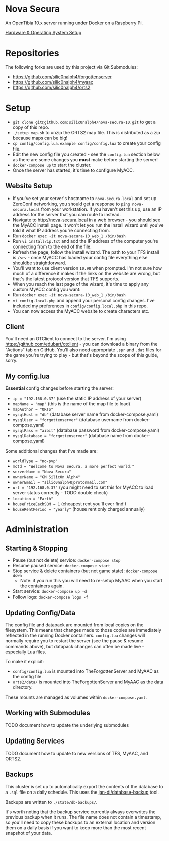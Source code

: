 Nova Secura
===========

An OpenTibia 10.x server running under Docker on a Raspberry Pi.

[Hardware & Operating System Setup](docs/raspberry_pi_setup.md)

Repositories
============

The following forks are used by this project via Git Submodules:

- https://github.com/silic0nalph4/forgottenserver
- https://github.com/silic0nalph4/myaac
- https://github.com/silic0nalph4/orts2

Setup
=====

- `git clone git@github.com:silic0nalph4/nova-secura-10.git` to get a copy of this repo.
- `./setup_map.sh` to unzip the ORTS2 map file. This is distributed as a zip because maps can be big!
- `cp config/config.lua.example config/config.lua` to create your config file.
- Edit the new config file you created - see the `config.lua` section below as there are some changes you **must** make before
starting the server!
- `docker-compose up` to start the cluster.
- Once the server has started, it's time to configure MyACC.

Website Setup
-------------

- If you've set your server's hostname to `nova-secura.local` and set up ZeroConf networking, you should get a response to
 `ping nova-secura.local` from your workstation. If you haven't set this up, use an IP address for the server that you can route to instead.
- Navigate to http://nova-secura.local in a web browser - you should see the MyACC install page. It won't let you run 
the install wizard until you've told it what IP address you're connecting from.
- Run `docker exec -it nova-secura-10_web_1 /bin/bash`
- Run `vi install/ip.txt` and add the IP address of the computer you're connecting from to the end of the file.
- Refresh the page, follow the install wizard. The path to your TFS install is `/srv` - once MyACC has loaded your 
config file everything else shouldbe straightforward.
- You'll want to use client version `10.98` when prompted. I'm not sure how much of a difference it makes if the links 
on the website are wrong, but that's the latest protocol version that TFS supports.
- When you reach the last page of the wizard, it's time to apply any custom MyACC config you want:
- Run `docker exec -it nova-secura-10_web_1 /bin/bash`
- `vi config.local.php` and append your personal config changes. I've included my preferences in `config/config.local.php` in this repo.
- You can now access the MyACC website to create characters etc.

Client
------

You'll need an OTClient to connect to the server. I'm using https://github.com/edubart/otclient - you can download a binary from the "Actions" tab on GitHub. You'll also need appropriate `.spr` and `.dat` files for the game you're trying to play - but that's beyond the scope of this guide, sorry.

My config.lua
-------------

**Essential** config changes before starting the server:
- `ip = "192.168.0.37"` (use the static IP address of your server)
- `mapName = "map"` (this is the name of the map file to load)
- `mapAuthor = "ORTS"`
- `mysqlHost = "db"` (database server name from docker-compose.yaml)
- `mysqlUser = "forgottenserver"` (database username from docker-compose.yaml)
- `mysqlPass = "aibit"` (database password from docker-compose.yaml)
- `mysqlDatabase = "forgottenserver"` (database name from docker-compose.yaml)

Some additional changes that I've made are:
- `worldType = "no-pvp"`
- `motd = "Welcome to Nova Secura, a more perfect world."`
- `serverName = "Nova Secura"`
- `ownerName = "GM Silic0n Alph4"`
- `ownerEmail = "silic0nalph4@protonmail.com"`
- `url = "192.168.0.37"` (you might need to set this for MyACC to load server status correctly - TODO double check)
- `location = "Earth"`
- `housePriceEachSQM = 1` (cheapest rent you'll ever find!)
- `houseRentPeriod = "yearly"` (house rent only charged annually)


Administration
==============

Starting & Stopping
-------------------

- Pause (but not delete) service: `docker-compose stop`
- Resume paused service: `docker-compose start`
- Stop service & delete containers (but not game state): `docker-compose down`
    - Note: if you run this you will need to re-setup MyAAC when you start the containers again.
- Start service: `docker-compose up -d`
- Follow logs: `docker-compose logs -f`


Updating Config/Data
--------------------

The config file and datapack are mounted from local copies on the filesystem. This means that changes made to those copies are
immediately reflected in the running Docker containers. `config.lua` changes will normally require you to restart the server (see the
pause & resume commands above), but datapack changes can often be made live - especially Lua files.

To make it explicit:
- `config/config.lua` is mounted into TheForgottenServer and MyAAC as the config file.
- `orts2/data/` is mounted into TheForgottenServer and MyAAC as the data directory.

These mounts are managed as volumes within `docker-compose.yaml`.

Working with Submodules
-----------------------

TODO document how to update the underlying submodules

Updating Services
-----------------

TODO document how to update to new versions of TFS, MyAAC, and ORTS2.

Backups
-------

This cluster is set up to automatically export the contents of the database to a `.sql` file on a daily schedule.
This uses the [jan-di/database-backup](https://github.com/jan-di/docker-database-backup) tool.

Backups are written to `./state/db-backups/`.

It's worth noting that the backup service currently always overwrites the previous backup when it runs.
The file name does not contain a timestamp, so you'll need to copy these backups to an external location
and version them on a daily basis if you want to keep more than the most recent snapshot of your data.


